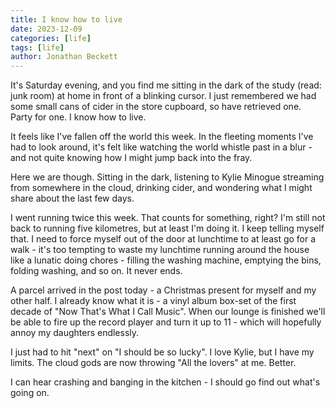 ```yaml
---
title: I know how to live
date: 2023-12-09
categories: [life]
tags: [life]
author: Jonathan Beckett
---
```


It's Saturday evening, and you find me sitting in the dark of the study (read: junk room) at home in front of a blinking cursor. I just remembered we had some small cans of cider in the store cupboard, so have retrieved one. Party for one. I know how to live.

It feels like I've fallen off the world this week. In the fleeting moments I've had to look around, it's felt like watching the world whistle past in a blur - and not quite knowing how I might jump back into the fray.

Here we are though. Sitting in the dark, listening to Kylie Minogue streaming from somewhere in the cloud, drinking cider, and wondering what I might share about the last few days.

I went running twice this week. That counts for something, right? I'm still not back to running five kilometres, but at least I'm doing it. I keep telling myself that. I need to force myself out of the door at lunchtime to at least go for a walk - it's too tempting to waste my lunchtime running around the house like a lunatic doing chores - filling the washing machine, emptying the bins, folding washing, and so on. It never ends.

A parcel arrived in the post today - a Christmas present for myself and my other half. I already know what it is - a vinyl album box-set of the first decade of "Now That's What I Call Music". When our lounge is finished we'll be able to fire up the record player and turn it up to 11 - which will hopefully annoy my daughters endlessly.

I just had to hit "next" on "I should be so lucky". I love Kylie, but I have my limits. The cloud gods are now throwing "All the lovers" at me. Better.

I can hear crashing and banging in the kitchen - I should go find out what's going on.
